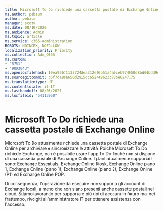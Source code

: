 ```yaml
---
title: Microsoft To Do richiede una cassetta postale di Exchange Online
ms.author: pebaum
author: pebaum
manager: scotv
ms.date: 08/10/2020
ms.audience: Admin
ms.topic: article
ms.service: o365-administration
ROBOTS: NOINDEX, NOFOLLOW
localization_priority: Priority
ms.collection: Adm_O365
ms.custom:
- "5751"
- "9003043"
ms.openlocfilehash: 10ea96671133724dea312ef6b51a4a0ceb974050d8bd0dbdd9e89b895e76e671
ms.sourcegitcommit: b5f7da89a650d2915dc652449623c78be6247175
ms.translationtype: HT
ms.contentlocale: it-IT
ms.lasthandoff: 08/05/2021
ms.locfileid: "54113960"
---
```

# <a name="microsoft-to-do-requires-an-exchange-online-mailbox"></a>Microsoft To Do richiede una cassetta postale di Exchange Online

Microsoft To Do attualmente richiede una cassetta postale di Exchange Online per archiviare e sincronizzare le attività. Poiché Microsoft To Do richiede Exchange, non è possibile usare l'app To Do finché non si dispone di una cassetta postale di Exchange Online. I piani attualmente supportati sono: Exchange Essentials, Exchange Online Kiosk, Exchange Online piano 1, Exchange Online (piano 1), Exchange Online (piano 2), Exchange Online (P1) ed Exchange Online POP.

Di conseguenza, l'operazione da eseguire non supporta gli account di Exchange locali, a meno che non siano presenti anche cassette postali nel cloud. Stiamo lavorando per supportare più tipi di account in futuro ma, nel frattempo, rivolgiti all'amministratore IT per ottenere assistenza con l'accesso.